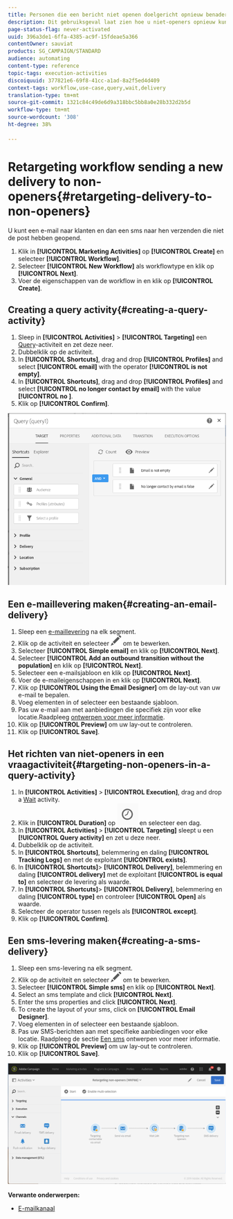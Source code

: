 ```yaml
---
title: Personen die een bericht niet openen doelgericht opnieuw benaderen
description: Dit gebruiksgeval laat zien hoe u niet-openers opnieuw kunt richten.
page-status-flag: never-activated
uuid: 396a3de1-6ffa-4385-ac9f-15fdeae5a366
contentOwner: sauviat
products: SG_CAMPAIGN/STANDARD
audience: automating
content-type: reference
topic-tags: execution-activities
discoiquuid: 377821e6-69f8-41cc-a1ad-8a2f5ed4d409
context-tags: workflow,use-case,query,wait,delivery
translation-type: tm+mt
source-git-commit: 1321c84c49de6d9a318bbc5bb8a0e28b332d2b5d
workflow-type: tm+mt
source-wordcount: '308'
ht-degree: 38%

---
```



# Retargeting workflow sending a new delivery to non-openers{#retargeting-delivery-to-non-openers}

U kunt een e-mail naar klanten en dan een sms naar hen verzenden die niet de post hebben geopend.

1. Klik in **[!UICONTROL Marketing Activities]** op **[!UICONTROL Create]** en selecteer **[!UICONTROL Workflow]**.
1. Selecteer **[!UICONTROL New Workflow]** als workflowtype en klik op **[!UICONTROL Next]**.
1. Voer de eigenschappen van de workflow in en klik op **[!UICONTROL Create]**.

## Creating a query activity{#creating-a-query-activity}

1. Sleep in **[!UICONTROL Activities]** > **[!UICONTROL Targeting]** een [Query](../../automating/using/query.md)-activiteit en zet deze neer.
1. Dubbelklik op de activiteit.
1. In **[!UICONTROL Shortcuts]**, drag and drop **[!UICONTROL Profiles]** and select **[!UICONTROL email]** with the operator **[!UICONTROL is not empty]**.
1. In **[!UICONTROL Shortcuts]**, drag and drop **[!UICONTROL Profiles]** and select **[!UICONTROL no longer contact by email]** with the value **[!UICONTROL no ]**.
1. Klik op **[!UICONTROL Confirm]**.

![](assets/wf-complement-query.png)

## Een e-maillevering maken{#creating-an-email-delivery}

1. Sleep een [e-maillevering](../../automating/using/email-delivery.md) na elk segment.
1. Klik op de activiteit en selecteer ![](assets/edit_darkgrey-24px.png) om te bewerken.
1. Selecteer **[!UICONTROL Simple email]** en klik op **[!UICONTROL Next]**.
1. Selecteer **[!UICONTROL Add an outbound transition without the population]** en klik op **[!UICONTROL Next]**.
1. Selecteer een e-mailsjabloon en klik op **[!UICONTROL Next]**.
1. Voer de e-maileigenschappen in en klik op **[!UICONTROL Next]**.
1. Klik op **[!UICONTROL Using the Email Designer]** om de lay-out van uw e-mail te bepalen.
1. Voeg elementen in of selecteer een bestaande sjabloon.
1. Pas uw e-mail aan met aanbiedingen die specifiek zijn voor elke locatie.Raadpleeg [ontwerpen voor meer informatie](../../designing/using/designing-from-scratch.md#designing-an-email-content-from-scratch).
1. Klik op **[!UICONTROL Preview]** om uw lay-out te controleren.
1. Klik op **[!UICONTROL Save]**.

## Het richten van niet-openers in een vraagactiviteit{#targeting-non-openers-in-a-query-activity}

1. In **[!UICONTROL Activities]** > **[!UICONTROL Execution]**, drag and drop a [Wait](../../automating/using/wait.md) activity.
1. Klik in **[!UICONTROL Duration]** op ![](assets/duration-icon.png) en selecteer een dag.
1. In **[!UICONTROL Activities]** > **[!UICONTROL Targeting]** sleept u een **[!UICONTROL Query activity]** en zet u deze neer.
1. Dubbelklik op de activiteit.
1. In **[!UICONTROL Shortcuts]**, belemmering en daling **[!UICONTROL Tracking Logs]** en met de exploitant **[!UICONTROL exists]**.
1. In **[!UICONTROL Shortcuts]**> **[!UICONTROL Delivery]**, belemmering en daling **[!UICONTROL delivery]** met de exploitant **[!UICONTROL is equal to]** en selecteer de levering als waarde.
1. In **[!UICONTROL Shortcuts]**> **[!UICONTROL Delivery]**, belemmering en daling **[!UICONTROL type]** en controleer **[!UICONTROL Open]** als waarde.
1. Selecteer de operator tussen regels als **[!UICONTROL except]**.
1. Klik op **[!UICONTROL Confirm]**.

## Een sms-levering maken{#creating-a-sms-delivery}

1. Sleep een sms-levering na elk segment.
1. Klik op de activiteit en selecteer ![](assets/edit_darkgrey-24px.png) om te bewerken.
1. Selecteer **[!UICONTROL Simple sms]** en klik op **[!UICONTROL Next]**.
1. Select an sms template and click **[!UICONTROL Next]**.
1. Enter the sms properties and click **[!UICONTROL Next]**.
1. To create the layout of your sms, click on **[!UICONTROL Email Designer]**.
1. Voeg elementen in of selecteer een bestaande sjabloon.
1. Pas uw SMS-berichten aan met specifieke aanbiedingen voor elke locatie.
Raadpleeg de sectie [Een sms](../../channels/using/creating-an-sms-message.md) ontwerpen voor meer informatie.
1. Klik op **[!UICONTROL Preview]** om uw lay-out te controleren.
1. Klik op **[!UICONTROL Save]**.

![](assets/wf-retargeting-non-openers.png)

**Verwante onderwerpen:**

* [E-mailkanaal](../../channels/using/creating-an-email.md)
